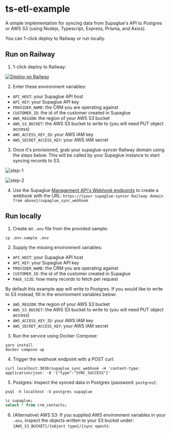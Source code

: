 # ts-etl-example

A simple implementation for syncing data from Supaglue's API to Postgres or AWS S3 (using Nodejs, Typescript, Express, Prisma, and Axios).

You can 1-click deploy to Railway or run locally.

## Run on Railway

1. 1-click deploy to Railway:

[![Deploy on Railway](https://railway.app/button.svg)](https://railway.app/new/template/A-cCrl)

2. Enter these environment variables:
   
- `API_HOST`: your Supaglue API host
- `API_KEY`: your Supaglue API key
- `PROVIDER_NAME`: the CRM you are operating against
- `CUSTOMER_ID`: the id of the customer created in Supaglue
- `AWS_REGION`: the region of your AWS S3 bucket
- `AWS_S3_BUCKET`: the AWS S3 bucket to write to (you will need PUT object access)
- `AWS_ACCESS_KEY_ID`: your AWS IAM key
- `AWS_SECRET_ACCESS_KEY`: your AWS IAM secret

3. Once it's provisioned, grab your supaglue-syncer Railway domain using the steps below. This will be called by your Supaglue instance to start syncing records to S3.
   
![step-1](https://raw.githubusercontent.com/supaglue-labs/ts-etl-example/main/img/step1.png)

![step-2](https://raw.githubusercontent.com/supaglue-labs/ts-etl-example/main/img/step2.png)

4. Use the Supaglue [Management API's Webhook endpoints](https://docs.supaglue.com/api/mgmt#tag/Webhook/operation/createWebhook) to create a webhook with the URL: `https://{your supaglue-syncer Railway domain from above}/supaglue_sync_webhook`

## Run locally

1. Create an `.env` file from the provided sample:

```shell
cp .env.sample .env
```

2. Supply the missing environment variables:

- `API_HOST`: your Supaglue API host
- `API_KEY`: your Supaglue API key
- `PROVIDER_NAME`: the CRM you are operating against
- `CUSTOMER_ID`: the id of the customer created in Supaglue
- `PAGE_SIZE`: how many records to fetch per request 

By default this example app will write to Postgres. If you would like to write to S3 instead, fill in the environment variables below:

- `AWS_REGION`: the region of your AWS S3 bucket
- `AWS_S3_BUCKET`: the AWS S3 bucket to write to (you will need PUT object access)
- `AWS_ACCESS_KEY_ID`: your AWS IAM key
- `AWS_SECRET_ACCESS_KEY`: your AWS IAM secret

3. Run the service using Docker Compose:

```shell
yarn install
docker compose up
```

4. Trigger the webhook endpoint with a POST curl:

```shell
curl localhost:3030/supaglue_sync_webhook -H 'content-type: application/json' -d '{"type":"SYNC_SUCCESS"}'
```

5. Postgres: Inspect the synced data in Postgres (password: `postgres`):

```shell
psql -h localhost -U postgres supaglue
```

```sql
\c supaglue;
select * from crm_contacts;
```

6. (Alternative) AWS S3: If you supplied AWS environment variables in your `.env`, inspect the objects written to your S3 bucket under: `{AWS_S3_BUCKET}/{object type}/{sync epoch}`.